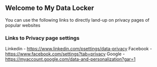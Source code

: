 ## Welcome to My Data Locker

You can use the following links to directly land-up on privacy pages of popular websites

### Links to Privacy page settings

Linkedin - https://www.linkedin.com/psettings/data-privacy
Facebook - https://www.facebook.com/settings?tab=privacy
Google - https://myaccount.google.com/data-and-personalization?gar=1
